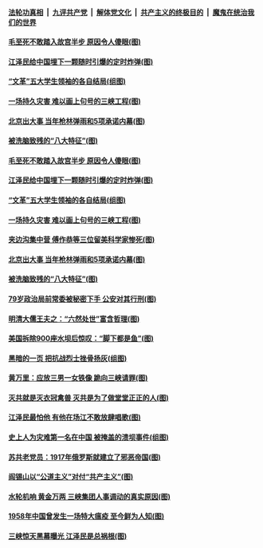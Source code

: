 

####  [法轮功真相](../../../../basic/blob/master/README.md?t=07030431) &nbsp;|&nbsp; [九评共产党](../../../../9ping.md/blob/master/README.md?t=07030431) &nbsp;|&nbsp; [解体党文化](../../../../jtdwh.md/blob/master/README.md?t=07030431)  &nbsp;|&nbsp; [共产主义的终极目的](../../../../gczydzjmd.md/blob/master/README.md?t=07030431) &nbsp;|&nbsp; [魔鬼在统治我们的世界](../../../../mgztzwmdsj.md/blob/master/README.md?t=07030431) 

#### [毛至死不敢踏入故宫半步 原因令人傻眼(图)](../pages/p6/938007.md?t=07030431) 

#### [江泽民给中国埋下一颗随时引爆的定时炸弹(图)](../pages/p6/937539.md?t=07030431) 

#### [“文革”五大学生领袖的各自结局(组图)](../pages/p6/938075.md?t=07030431) 

#### [一场持久灾害 难以画上句号的三峡工程(图)](../pages/p6/937534.md?t=07030431) 

#### [北京出大事 当年枪林弹雨和5项承诺内幕(图)](../pages/p6/937994.md?t=07030431) 

#### [被洗脑致残的“八大特征”(图)](../pages/p6/938073.md?t=07030431) 

#### [毛至死不敢踏入故宫半步 原因令人傻眼(图)](../pages/p6/938007.md?t=07030431) 

#### [江泽民给中国埋下一颗随时引爆的定时炸弹(图)](../pages/p6/937539.md?t=07030431) 

#### [“文革”五大学生领袖的各自结局(组图)](../pages/p6/938075.md?t=07030431) 

#### [一场持久灾害 难以画上句号的三峡工程(图)](../pages/p6/937534.md?t=07030431) 

#### [夹边沟集中营 傅作恭等三位留美科学家惨死(图)](../pages/p6/937892.md?t=07030431) 

#### [北京出大事 当年枪林弹雨和5项承诺内幕(图)](../pages/p6/937994.md?t=07030431) 

#### [被洗脑致残的“八大特征”(图)](../pages/p6/938073.md?t=07030431) 

#### [79岁政治局前常委被秘密下手 公安对其行刑(图)](../pages/p6/937960.md?t=07030431) 

#### [明清大儒王夫之：“六然处世”富含哲理(图)](../pages/p6/937069.md?t=07030431) 

#### [美国拆除900座水坝后惊叹：“脚下都是鱼”(图)](../pages/p6/937533.md?t=07030431) 

#### [黑暗的一页 把抗战烈士挫骨扬灰(组图)](../pages/p6/937888.md?t=07030431) 

#### [黄万里：应放三男一女铁像 跪向三峡请罪(图)](../pages/p6/937532.md?t=07030431) 

#### [灭共就是灭衣冠禽兽 灭共是为了做堂堂正正的人(图)](../pages/p6/937958.md?t=07030431) 

#### [江泽民最怕他 有他在场江不敢放肆唱歌(图)](../pages/p6/937955.md?t=07030431) 

#### [史上人为灾难第一名在中国 被掩盖的溃坝事件(组图)](../pages/p6/937528.md?t=07030431) 

#### [苏共老党员：1917年俄罗斯就建立了邪恶帝国(图)](../pages/p6/937590.md?t=07030431) 

#### [阎锡山以“公道主义”对付“共产主义”(图)](../pages/p6/937686.md?t=07030431) 

#### [水轮机响 黄金万两 三峡集团人事调动的真实原因(图)](../pages/p6/937524.md?t=07030431) 

#### [1958年中国曾发生一场特大瘟疫 至今鲜为人知(图)](../pages/p6/937699.md?t=07030431) 

#### [三峡惊天黑幕曝光 江泽民是总祸根(图)](../pages/p6/937513.md?t=07030431) 

